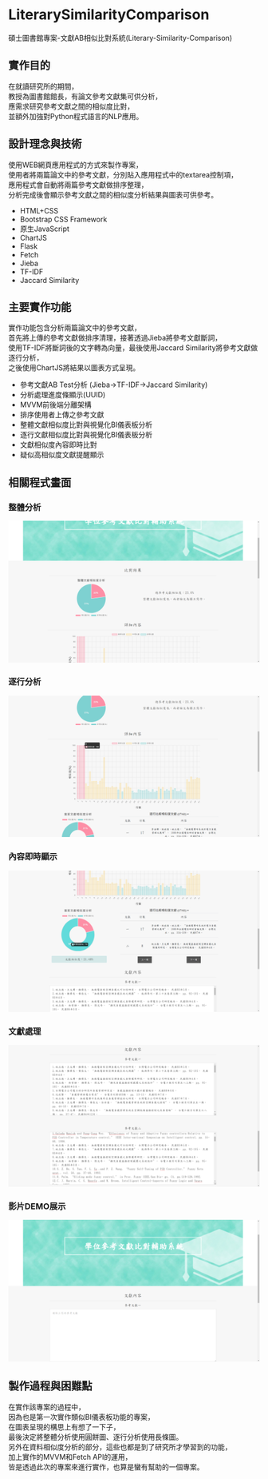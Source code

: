 # LiterarySimilarityComparison
碩士圖書館專案-文獻AB相似比對系統(Literary-Similarity-Comparison)

## 實作目的
在就讀研究所的期間，<br>
教授為圖書館館長，有論文參考文獻集可供分析，<br>
應需求研究參考文獻之間的相似度比對，<br>
並額外加強對Python程式語言的NLP應用。<br>

## 設計理念與技術
使用WEB網頁應用程式的方式來製作專案，<br>
使用者將兩篇論文中的參考文獻，分別貼入應用程式中的textarea控制項，<br>
應用程式會自動將兩篇參考文獻做排序整理，<br>
分析完成後會顯示參考文獻之間的相似度分析結果與圖表可供參考。<br>
- HTML+CSS
- Bootstrap CSS Framework
- 原生JavaScript
- ChartJS
- Flask
- Fetch
- Jieba
- TF-IDF
- Jaccard Similarity


## 主要實作功能
實作功能包含分析兩篇論文中的參考文獻，<br>
首先將上傳的參考文獻做排序清理，接著透過Jieba將參考文獻斷詞，<br>
使用TF-IDF將斷詞後的文字轉為向量，最後使用Jaccard Similarity將參考文獻做逐行分析，<br>
之後使用ChartJS將結果以圖表方式呈現。<br>
- 參考文獻AB Test分析 (Jieba->TF-IDF->Jaccard Similarity)
- 分析處理進度條顯示(UUID)
- MVVM前後端分離架構
- 排序使用者上傳之參考文獻
- 整體文獻相似度比對與視覺化BI儀表板分析
- 逐行文獻相似度比對與視覺化BI儀表板分析
- 文獻相似度內容即時比對
- 疑似高相似度文獻提醒顯示

## 相關程式畫面
### 整體分析<br>
<img src="https://github.com/lfre84216/LiterarySimilarityComparison/blob/main/1.png">
<br>

### 逐行分析<br>
<img src="https://github.com/lfre84216/LiterarySimilarityComparison/blob/main/2.png">
<br>

### 內容即時顯示<br>
<img src="https://github.com/lfre84216/LiterarySimilarityComparison/blob/main/3.png">
<br>

### 文獻處理<br>
<img src="https://github.com/lfre84216/LiterarySimilarityComparison/blob/main/4.png">
<br>

### 影片DEMO展示
[![IMAGE ALT TEXT HERE](https://github.com/lfre84216/LiterarySimilarityComparison/blob/main/5.png)](https://www.youtube.com/watch?v=S41KaBP3FmA)

## 製作過程與困難點
在實作該專案的過程中，<br>
因為也是第一次實作類似BI儀表板功能的專案，<br>
在圖表呈現的構思上有想了一下子，<br>
最後決定將整體分析使用圓餅圖、逐行分析使用長條圖。<br>
另外在資料相似度分析的部分，這些也都是到了研究所才學習到的功能，<br>
加上實作的MVVM和Fetch API的運用，<br>
皆是透過此次的專案來進行實作，也算是蠻有幫助的一個專案。<br>
